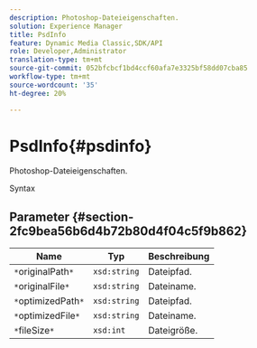 ```yaml
---
description: Photoshop-Dateieigenschaften.
solution: Experience Manager
title: PsdInfo
feature: Dynamic Media Classic,SDK/API
role: Developer,Administrator
translation-type: tm+mt
source-git-commit: 052bfcbcf1bd4ccf60afa7e3325bf58dd07cba85
workflow-type: tm+mt
source-wordcount: '35'
ht-degree: 20%

---
```



# PsdInfo{#psdinfo}

Photoshop-Dateieigenschaften.

Syntax

## Parameter {#section-2fc9bea56b6d4b72b80d4f04c5f9b862}

| Name | Typ | Beschreibung |
|---|---|---|
| `*`originalPath`*` | `xsd:string` | Dateipfad. |
| `*`originalFile`*` | `xsd:string` | Dateiname. |
| `*`optimizedPath`*` | `xsd:string` | Dateipfad. |
| `*`optimizedFile`*` | `xsd:string` | Dateiname. |
| `*`fileSize`*` | `xsd:int` | Dateigröße. |

